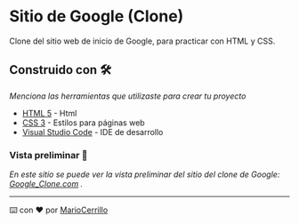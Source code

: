 # Sitio de Google (Clone)
Clone del sitio web de inicio de Google, para practicar con HTML y CSS.

## Construido con 🛠️

_Menciona las herramientas que utilizaste para crear tu proyecto_

* [HTML 5](https://www.w3schools.com/html/default.asp) - Html
* [CSS 3](https://www.w3schools.com/css/default.asp) - Estilos para páginas web
* [Visual Studio Code](https://code.visualstudio.com/) - IDE de desarrollo

### Vista preliminar 🚀

_En este sitio se puede ver la vista preliminar del sitio del clone de Google: [Google_Clone.com](https://mariocerrillo.github.io/Google_Clone/) ._

---
⌨️ con ❤️ por [MarioCerrillo](https://github.com/MarioCerrillo)